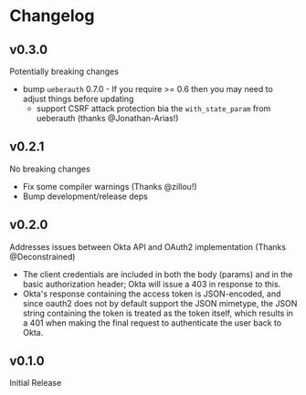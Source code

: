 # Changelog

## v0.3.0

Potentially breaking changes

* bump `ueberauth` 0.7.0 - If you require >= 0.6 then you may need to
  adjust things before updating
  * support CSRF attack protection bia the `with_state_param` from ueberauth (thanks @Jonathan-Arias!)

## v0.2.1

No breaking changes

* Fix some compiler warnings (Thanks @zillou!)
* Bump development/release deps

## v0.2.0

Addresses issues between Okta API and OAuth2 implementation (Thanks @Deconstrained)

* The client credentials are included in both the body (params) and in the basic authorization header; Okta will issue a 403 in response to this.
* Okta's response containing the access token is JSON-encoded, and since oauth2 does not by default support the JSON mimetype, the JSON string containing the token is treated as the token itself, which results in a 401 when making the final request to authenticate the user back to Okta.

## v0.1.0

Initial Release
